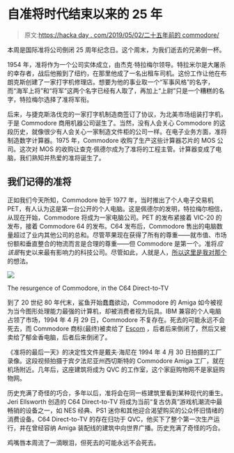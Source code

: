 # 自准将时代结束以来的 25 年

> 原文:[https://hacka day . com/2019/05/02/二十五年前的 commodore/](https://hackaday.com/2019/05/02/twenty-five-years-since-the-end-of-commodore/)

本周是国际准将公司倒闭 25 周年纪念日。这个周末，为我们逝去的兄弟倒一杯。

1954 年，准将作为一个公司实体成立，由杰克·特拉梅尔领导。特拉米尔是大屠杀的幸存者，战后他搬到了纽约，在那里他成了一名出租车司机。这份工作让他在布朗克斯创建了一家打字机修理店。想要为他的事业取一个“军事风格”的名字，而“海军上将”和“将军”这两个名字已经有人取了，再加上“上尉”只是一个糟糕的名字，特拉梅尔选择了准将军衔。

后来，与捷克斯洛伐克的一家打字机制造商签订了协议，为北美市场组装打字机，于是 Commodore 商用机器公司诞生了。当然，没有人会关心 Commodore 的这段历史，就像很少有人会关心一家制造文件柜的公司一样。在电子业务方面，准将制造数字计算器。1975 年，Commodore 收购了生产这些计算器芯片的 MOS 公司。这次对 MOS 的收购让查克·佩德尔成为了准将的工程主管。计算器变成了电脑，我们熟知并热爱的准将诞生了。

## 我们记得的准将

正如我们今天所知，Commodore 始于 1977 年，当时推出了个人电子交易机 PET，有人认为这是第一台公开的个人电脑。这是佩德尔的发明，特拉梅尔相信，从现在开始，Commodore 将成为一家电脑公司。PET 的发布紧接着 VIC-20 的发布，接着 Commodore 64 的发布。C64 发布后，Commodore 售出的电脑数量超过了业内其他公司的总和。尽管苹果现在获得了所有的尊重——就市值、市场份额和垂直整合的物流而言是合理的尊重——但 Commodore 是第一个。准将*应该是*有史以来最有影响力的科技公司。尽管如此，人就是人，[所以这里是我对那个](https://www.youtube.com/watch?v=4zx3huaqrm4)的想法。

[![](../Images/82931e440cd800106685d346fcf301e5.png)](https://hackaday.com/wp-content/uploads/2019/04/Commodore64_DTV_mugshot-x600.jpg)

The resurgence of Commodore, in the C64 Direct-to-TV

到了 20 世纪 80 年代末，鲨鱼开始蠢蠢欲动，Commodore 的 Amiga 如今被视为当今图形处理能力最强的计算机，却被消费者视为玩具。IBM 兼容的个人电脑占领了市场，1994 年 4 月 29 日，Commodore 不复存在。死去的可能永远不会死去，而 Commodore 商标(最终)被卖给了 [Escom](https://en.wikipedia.org/wiki/Escom_(computer_company)) ，后者后来倒闭了，然后又被卖给了郁金香电脑，后者后来倒闭了。

《准将的最后一天》的决定性文件是戴夫·海尼在 1994 年 4 月 30 日拍摄的工厂录像。这段视频拍摄于宾夕法尼亚州西切斯特的 Commodore Amiga 工厂，就在机场附近。几年后，这座建筑将成为 QVC 的工作室，这个家庭购物网不是家庭购物网。

历史充满了奇怪的巧合，多年以后，准将会在同一栋建筑里看到某种现代的重生。Jeri Ellsworth 创造的 C64 Direct-to-TV 将成为当前“复古仿真”游戏机潮流中最畅销的设备之一，如 NES 经典、PS1 迷你和其他迎合渴望购买的公众怀旧情绪的消费设备。C64 Direct-to-TV 的存在归功于 QVC，他买下了整个第一次生产运行，并在曾经容纳 Amiga 装配线的建筑中向世界广播。历史充满了奇怪的巧合。

鸡嘴唇本周流了一滴眼泪，但死去的可能永远不会死去。